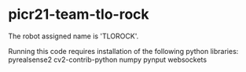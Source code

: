 # picr21-team-tlo-rock

The robot assigned name is 'TLOROCK'.

Running this code requires installation of the following python libraries:
    pyrealsense2
    cv2-contrib-python
    numpy
    pynput
    websockets